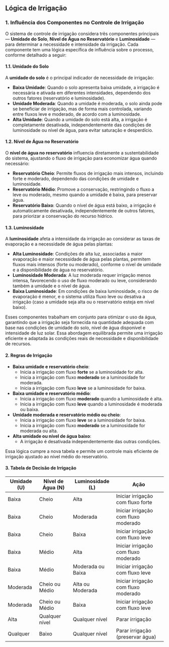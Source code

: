 ## Lógica de Irrigação

### 1. Influência dos Componentes no Controle de Irrigação

O sistema de controle de irrigação considera três componentes principais — **Umidade do Solo**, **Nível de Água no Reservatório** e **Luminosidade** — para determinar a necessidade e intensidade da irrigação. Cada componente tem uma lógica específica de influência sobre o processo, conforme detalhado a seguir:

#### 1.1. Umidade do Solo

A **umidade do solo** é o principal indicador de necessidade de irrigação:
- **Baixa Umidade**: Quando o solo apresenta baixa umidade, a irrigação é necessária e ativada em diferentes intensidades, dependendo dos outros fatores (reservatório e luminosidade).
- **Umidade Moderada**: Quando a umidade é moderada, o solo ainda pode se beneficiar de irrigação, mas de forma mais controlada, variando entre fluxos leve e moderado, de acordo com a luminosidade.
- **Alta Umidade**: Quando a umidade do solo está alta, a irrigação é completamente desativada, independentemente das condições de luminosidade ou nível de água, para evitar saturação e desperdício.

#### 1.2. Nível de Água no Reservatório

O **nível de água no reservatório** influencia diretamente a sustentabilidade do sistema, ajustando o fluxo de irrigação para economizar água quando necessário:
- **Reservatório Cheio**: Permite fluxos de irrigação mais intensos, incluindo forte e moderado, dependendo das condições de umidade e luminosidade.
- **Reservatório Médio**: Promove a conservação, restringindo o fluxo a leve ou moderado, mesmo quando a umidade é baixa, para preservar água.
- **Reservatório Baixo**: Quando o nível de água está baixo, a irrigação é automaticamente desativada, independentemente de outros fatores, para priorizar a conservação do recurso hídrico.

#### 1.3. Luminosidade

A **luminosidade** afeta a intensidade da irrigação ao considerar as taxas de evaporação e a necessidade de água pelas plantas:
- **Alta Luminosidade**: Condições de alta luz, associadas a maior evaporação e maior necessidade de água pelas plantas, permitem fluxos mais intensos (forte ou moderado), conforme o nível de umidade e a disponibilidade de água no reservatório.
- **Luminosidade Moderada**: A luz moderada requer irrigação menos intensa, favorecendo o uso de fluxo moderado ou leve, considerando também a umidade e o nível de água.
- **Baixa Luminosidade**: Em condições de baixa luminosidade, o risco de evaporação é menor, e o sistema utiliza fluxo leve ou desativa a irrigação (caso a umidade seja alta ou o reservatório esteja em nível baixo).

Esses componentes trabalham em conjunto para otimizar o uso da água, garantindo que a irrigação seja fornecida na quantidade adequada com base nas condições de umidade do solo, nível de água disponível e intensidade de luz solar. Essa abordagem equilibrada permite uma irrigação eficiente e adaptada às condições reais de necessidade e disponibilidade de recursos.

#### 2. Regras de Irrigação

- **Baixa umidade e reservatório cheio**:
    - Inicia a irrigação com fluxo **forte** se a luminosidade for alta.
    - Inicia a irrigação com fluxo **moderado** se a luminosidade for moderada.
    - Inicia a irrigação com fluxo **leve** se a luminosidade for baixa.
- **Baixa umidade e reservatório médio**:
    - Inicia a irrigação com fluxo **moderado** quando a luminosidade é alta.
    - Inicia a irrigação com fluxo **leve** quando a luminosidade é moderada ou baixa.
- **Umidade moderada e reservatório médio ou cheio**:
    - Inicia a irrigação com fluxo **leve** se a luminosidade for baixa.
    - Inicia a irrigação com fluxo **moderado** se a luminosidade for moderada ou alta.
- **Alta umidade ou nível de água baixo**:
    - A irrigação é desativada independentemente das outras condições.

Essa lógica cumpre a nova tabela e permite um controle mais eficiente de irrigação ajustado ao nível médio do reservatório.

#### 3. Tabela de Decisão de Irrigação

| Umidade (U) | Nível de Água (N)        | Luminosidade (L)    | Ação                                |
|-------------|--------------------------|----------------------|-------------------------------------|
| Baixa       | Cheio                    | Alta                | Iniciar irrigação com fluxo forte   |
| Baixa       | Cheio                    | Moderada            | Iniciar irrigação com fluxo moderado|
| Baixa       | Cheio                    | Baixa               | Iniciar irrigação com fluxo leve    |
| Baixa       | Médio                    | Alta                | Iniciar irrigação com fluxo moderado|
| Baixa       | Médio                    | Moderada ou Baixa   | Iniciar irrigação com fluxo leve    |
| Moderada    | Cheio ou Médio           | Alta ou Moderada    | Iniciar irrigação com fluxo moderado|
| Moderada    | Cheio ou Médio           | Baixa               | Iniciar irrigação com fluxo leve    |
| Alta        | Qualquer nível           | Qualquer nível      | Parar irrigação                     |
| Qualquer    | Baixo                    | Qualquer nível      | Parar irrigação (preservar água)    |

